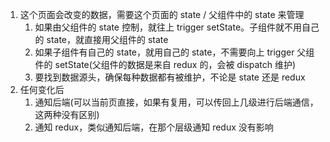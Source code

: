1. 这个页面会改变的数据，需要这个页面的 state / 父组件中的 state 来管理
   1. 如果由父组件的 state 控制，就往上 trigger setState。子组件就不用自己的 state，就直接用父组件的 state
   2. 如果子组件有自己的 state，就用自己的 state，不需要向上 trigger 父组件的 setState(父组件的数据是来自 redux 的，会被 dispatch 维护)
   3. 要找到数据源头，确保每种数据都有被维护，不论是 state 还是 redux
2. 任何变化后
   1. 通知后端(可以当前页直接，如果有复用，可以传回上几级进行后端通信，这两种没有区别)
   2. 通知 redux，类似通知后端，在那个层级通知 redux 没有影响
